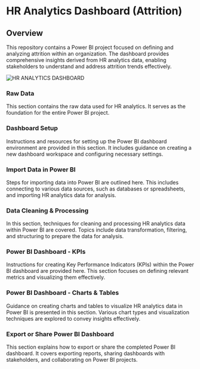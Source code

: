 # HR Analytics Dashboard (Attrition)

## Overview
This repository contains a Power BI project focused on defining and analyzing attrition within an organization. 
The dashboard provides comprehensive insights derived from HR analytics data, enabling stakeholders to understand and address attrition trends effectively.

![HR ANALYTICS DASHBOARD](https://github.com/pooja-b11/Power-BI/assets/158071028/61f5dc4a-7b56-409d-bad0-49558458b9b0)

### Raw Data
This section contains the raw data used for HR analytics. It serves as the foundation for the entire Power BI project.

### Dashboard Setup
Instructions and resources for setting up the Power BI dashboard environment are provided in this section. It includes guidance on creating a new dashboard workspace and configuring necessary settings.

### Import Data in Power BI
Steps for importing data into Power BI are outlined here. This includes connecting to various data sources, such as databases or spreadsheets, and importing HR analytics data for analysis.

### Data Cleaning & Processing
In this section, techniques for cleaning and processing HR analytics data within Power BI are covered. Topics include data transformation, filtering, and structuring to prepare the data for analysis.

### Power BI Dashboard - KPIs
Instructions for creating Key Performance Indicators (KPIs) within the Power BI dashboard are provided here. This section focuses on defining relevant metrics and visualizing them effectively.

### Power BI Dashboard - Charts & Tables
Guidance on creating charts and tables to visualize HR analytics data in Power BI is presented in this section. Various chart types and visualization techniques are explored to convey insights effectively.

### Export or Share Power BI Dashboard
This section explains how to export or share the completed Power BI dashboard. It covers exporting reports, sharing dashboards with stakeholders, and collaborating on Power BI projects.

